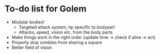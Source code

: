 # To-do list for Golem

* Modular bodies!
  - Targeted attack system, hp specific to bodypart
  - Attacks, speed, vision etc. from the body parts
* Make things work in the right order (update time -> check if alive -> act)
* Properly stop zombies from sharing a square
* Better field of vision
